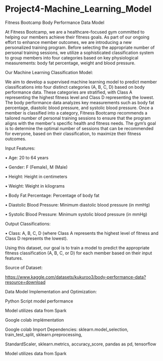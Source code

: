# Project4-Machine_Learning_Model

Fitness Bootcamp Body Performance Data Model

 

  At Fitness Bootcamp, we are a healthcare-focused gym committed to helping our members achieve their fitness goals. As part of our ongoing effort to enhance member outcomes, 
we are introducing a new personalized training program. Before selecting the appropriate number of personal training sessions, 
we utilize a sophisticated classification system to group members into four categories based on key physiological measurements: body fat percentage, weight and blood pressure.

Our Machine Learning Classification Model:

  We aim to develop a supervised machine learning model to predict member classifications into four distinct categories (A, B, C, D) based on body performance data. 
These categories are stratified, with Class A representing the highest fitness level and Class D representing the lowest.
The body performance data analyzes key measurements such as body fat percentage, diastolic blood pressure, and systolic blood pressure. 
Once a member is classified into a category, Fitness Bootcamp recommends a tailored number of personal training sessions 
to ensure that the program aligns with the member's specific health and fitness needs. 
The gym’s goal is to determine the optimal number of sessions that can be recommended for everyone, based on their classification, to maximize their fitness outcomes.


Input Features:

•	Age: 20 to 64 years

•	Gender: F (Female), M (Male)

•	Height: Height in centimeters

•	Weight: Weight in kilograms

•	Body Fat Percentage: Percentage of body fat

•	Diastolic Blood Pressure: Minimum diastolic blood pressure (in mmHg)

•	Systolic Blood Pressure: Minimum systolic blood pressure (in mmHg)


Output Classifications:

•	Class: A, B, C, D (where Class A represents the highest level of fitness and Class D represents the lowest).

Using this dataset, our goal is to train a model to predict the appropriate fitness classification (A, B, C, or D) for each member based on their input features.

Source of Dataset:

https://www.kaggle.com/datasets/kukuroo3/body-performance-data?resource=download

Data Model Implementation and Optimization:

Python Script model performance

Model utilizes data from Spark

Google colab implémentation

Google colab Import Dependencies: sklearn.model_selection, train_test_split, sklearn.preprocessing, 

StandardScaler, sklearn.metrics, accuracy_score, pandas as pd, tensorflow

Model utilizes data from Spark
